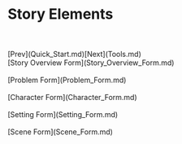 # Story Elements #
 <br/>
 <br/>
[Prev](Quick_Start.md)[Next](Tools.md) <br/>
[Story Overview Form](Story_Overview_Form.md) <br/><br/>
[Problem Form](Problem_Form.md) <br/><br/>
[Character Form](Character_Form.md) <br/><br/>
[Setting Form](Setting_Form.md) <br/><br/>
[Scene Form](Scene_Form.md) <br/><br/>

